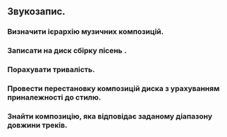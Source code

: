 ## Звукозапис.
### Визначити ієрархію музичних композицій.
### Записати на диск сбірку пісень .
### Порахувати тривалість.
### Провести перестановку композицій диска з урахуванням приналежності до стилю.
### Знайти композицію, яка відповідає заданому діапазону довжини треків. 
